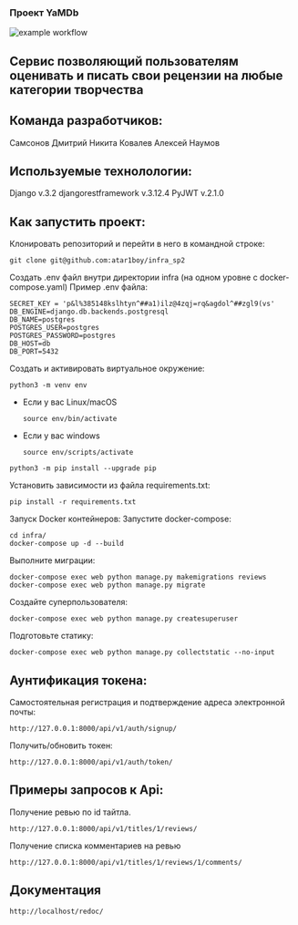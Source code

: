 ### Проект YaMDb

![example workflow](https://github.com/atar1boy/yamdb_final/actions/workflows/yamdb_workflow.yml/badge.svg)

## Сервис позволяющий пользователям оценивать и писать свои рецензии на любые категории творчества

## Команда разработчиков:
Самсонов Дмитрий
Никита Ковалев
Алексей Наумов

## Используемые технолологии:

Django v.3.2
djangorestframework v.3.12.4
PyJWT v.2.1.0

## Как запустить проект:

Клонировать репозиторий и перейти в него в командной строке:

```
git clone git@github.com:atar1boy/infra_sp2
```

Создать .env файл внутри директории infra (на одном уровне с docker-compose.yaml) Пример .env файла:

```
SECRET_KEY = 'p&l%385148kslhtyn^##a1)ilz@4zqj=rq&agdol^##zgl9(vs'
DB_ENGINE=django.db.backends.postgresql
DB_NAME=postgres
POSTGRES_USER=postgres
POSTGRES_PASSWORD=postgres
DB_HOST=db
DB_PORT=5432
```

Cоздать и активировать виртуальное окружение:

```
python3 -m venv env
```

* Если у вас Linux/macOS

    ```
    source env/bin/activate
    ```

* Если у вас windows

    ```
    source env/scripts/activate
    ```

```
python3 -m pip install --upgrade pip
```

Установить зависимости из файла requirements.txt:

```
pip install -r requirements.txt
```

Запуск Docker контейнеров: Запустите docker-compose:

```
cd infra/
docker-compose up -d --build
```

Выполните миграции:
```
docker-compose exec web python manage.py makemigrations reviews
docker-compose exec web python manage.py migrate
```

Cоздайте суперпользователя:

```
docker-compose exec web python manage.py createsuperuser
```

Подготовьте статику:

```
docker-compose exec web python manage.py collectstatic --no-input 
```

## Аунтификация токена:

Самостоятельная регистрация и подтверждение адреса электронной почты:

```
http://127.0.0.1:8000/api/v1/auth/signup/
```

Получить/обновить токен:

```
http://127.0.0.1:8000/api/v1/auth/token/
```

## Примеры запросов к Api:

Получение ревью по id тайтла.

```
http://127.0.0.1:8000/api/v1/titles/1/reviews/
```
Получение списка комментариев на ревью
```
http://127.0.0.1:8000/api/v1/titles/1/reviews/1/comments/
```

## Документация

```
http://localhost/redoc/
```